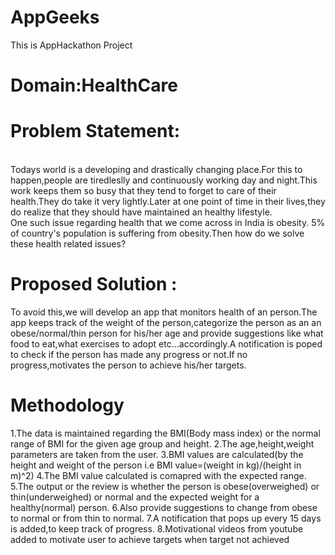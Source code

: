 # AppGeeks
This is AppHackathon Project

# Domain:HealthCare

# Problem Statement:
  <br />Todays world is a developing and drastically changing place.For this to happen,people are tiredleslly and continuously working day and night.This work keeps them so busy that they tend to forget to care of their health.They do take it very lightly.Later at one point of time in their lives,they do realize that they should have maintained an healthy lifestyle.
  <br />One such issue regarding health that we come across in India is obesity. 5% of country's population is suffering from obesity.Then how do we solve these health related issues?
  
 # Proposed Solution :
To avoid this,we will develop an app that monitors health of an person.The app keeps track of the weight of the person,categorize the person as an an obese/normal/thin person for his/her age and provide suggestions like what food to eat,what exercises to adopt etc...accordingly.A notification is poped to check if the person has made any progress or not.If no progress,motivates the person to achieve his/her targets.

# Methodology
1.The data is maintained regarding the BMI(Body mass index) or the normal range of BMI for the given age group and height.
2.The age,height,weight parameters are taken from the user.
3.BMI values are calculated(by the height and weight of the person i.e BMI value=(weight in kg)/(height in m)^2)
4.The BMI value calculated is comapred with the expected range.
5.The output or the review is whether the person is obese(overweighed) or thin(underweighed) or normal and the expected weight for a healthy(normal) person.
6.Also provide suggestions to change from obese to normal or from thin to normal.
7.A notification that pops up every 15 days is added,to keep track of progress.
8.Motivational videos from youtube added to motivate user to achieve targets when target not achieved

